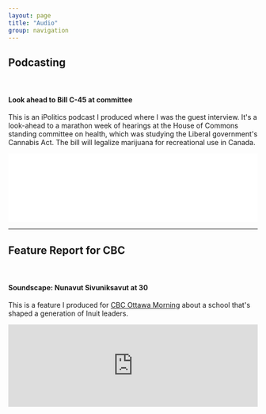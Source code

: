 ```yaml
---
layout: page
title: "Audio"
group: navigation
---
```

<body>
<h2>Podcasting</h2>
<br>
<h4 class="media-heading">Look ahead to Bill C-45 at committee</h4>

<p>This is an iPolitics podcast I produced where I was the guest interview. It's a look-ahead to a marathon week of hearings at the House of Commons standing committee on health, which was studying the Liberal government's Cannabis Act. The bill will legalize marijuana for recreational use in Canada.</p>

<iframe src="//player.blubrry.com/id/26844480/#time-0&darkOrLight-Light&shownotes-ffffff&shownotesBackground-444444&download-ffffff&downloadBackground-003366&subscribe-ffffff&subscribeBackground-fb8c00&share-ffffff&shareBackground-1976d2" scrolling="no" width="100%" height="138px" frameborder="0"></iframe>

<hr>

<h2>Feature Report for CBC</h2>
<br>
<h4 class="media-heading">Soundscape: Nunavut Sivuniksavut at 30</h4>
<p>This is a feature I produced for <a href="http://www.cbc.ca/ottawamorning/">CBC Ottawa Morning</a> about a school that's shaped a generation of Inuit leaders.</p>

<iframe width="100%" height="166" scrolling="no" frameborder="no" src="https://w.soundcloud.com/player/?url=https%3A//api.soundcloud.com/tracks/204957482&amp;color=ff5500&amp;auto_play=false&amp;hide_related=false&amp;show_comments=true&amp;show_user=true&amp;show_reposts=false"></iframe>

<!--<hr>
<br>
<h4 class="media-heading">Feature: Accessibility Postits</h4>
<p>This is a radio feature on accessibility at University of Ottawa I did for Midweek on 93.1 FM CKCU, Carleton's radio station.</p>

<iframe width="100%" height="166" scrolling="no" frameborder="no" src="https://w.soundcloud.com/player/?url=https%3A//api.soundcloud.com/tracks/171510421&amp;color=ff5500&amp;auto_play=false&amp;hide_related=false&amp;show_comments=true&amp;show_user=true&amp;show_reposts=false&amp;show_artwork=false"></iframe>


<hr>

<p>This is a live tape-talk from November 2014 that aired on CKCU FM in Ottawa.</p>

<div class="ab-player" data-boourl="http://audioboom.com/boos/3160860-vaping-tape-talk/embed/v3?eid=AQAAACXxS1UcOzAA" data-boowidth="100%" data-maxheight="150" data-iframestyle="background-color:transparent; display:block; min-width:300px; max-width:700px;" style="background-color:transparent;"><a href="https://audioboom.com/boos/3160860-vaping-tape-talk">listen to &#x2018;Vaping Tape-Talk&#x2019; on audioBoom</a></div>
<script type="text/javascript">(function() { var po = document.createElement("script"); po.type = "text/javascript"; po.async = true; po.src = "https://d15mj6e6qmt1na.cloudfront.net/cdn/embed.js"; var s = document.getElementsByTagName("script")[0]; s.parentNode.insertBefore(po, s); })();</script>

<hr>
<h2>Live Studio Reporting</h2>
<h4 class="media-heading">Tape-Talk: Vaping is on the rise in Ottawa as the smoking rate drops</h4>
<p>This is a tape-talk broadcast live on Midweek on November 19, 2014 on 93.1 FM CKCU, Carleton’s radio station.</p>

<iframe width="100%" height="166" scrolling="no" frameborder="no" src="https://w.soundcloud.com/player/?url=https%3A//api.soundcloud.com/tracks/228829104&amp;color=ff5500&amp;auto_play=false&amp;hide_related=false&amp;show_comments=true&amp;show_user=true&amp;show_reposts=false&amp;show_artwork=false"></iframe>

<hr>
<h2>Live Reporting</h2>
<br>
<h4 class="media-heading">Live: City Council Rezones Chaudiere Islands</h4>
<p>This is a live report I filed from City Hall about the controversial rezoning of an island between Ottawa and Gatineau. </p><p>It was broadcast live on Midweek on October 8, 2014 on 93.1 FM CKCU, Carleton’s radio station.</p>

<iframe width="100%" height="166" scrolling="no" frameborder="no" src="https://w.soundcloud.com/player/?url=https%3A//api.soundcloud.com/tracks/171507549&amp;color=ff5500&amp;auto_play=false&amp;hide_related=false&amp;show_comments=true&amp;show_user=true&amp;show_reposts=false&amp;show_artwork=false"></iframe>

<hr>
<h2>News Reporting</h2>
<br>
<h4 class="media-heading">Voicer: Elliot Lake Celebrates Vimy Ridge Day</h4>
<p>Here’s a short voice-report from 2009 that aired on various HBG radio stations about a national heritage day created because of one dedicated veteran.</p>

<iframe width="100%" height="166" scrolling="no" frameborder="no" src="https://w.soundcloud.com/player/?url=https%3A//api.soundcloud.com/tracks/157736881&amp;color=ff5500&amp;auto_play=false&amp;hide_related=false&amp;show_comments=true&amp;show_user=true&amp;show_reposts=false&amp;show_artwork=false"></iframe>

<!--<hr>
<h4 class="media-heading">Voicer: Community Graffiti Removal</h4>
<p>This story aired in 2008 for Fanshawe College’s student-run radio station 106.9 XFM.</p>
<iframe width="100%" height="166" scrolling="no" frameborder="no" src="https://w.soundcloud.com/player/?url=https%3A//api.soundcloud.com/tracks/118921832&amp;color=ff5500&amp;auto_play=false&amp;hide_related=false&amp;show_comments=true&amp;show_user=true&amp;show_reposts=false&amp;show_artwork=false"></iframe>

<hr>

<h2>Anchoring</h2>
<br>
<h4 class="media-heading">XFM Newscast</h4>
<p>Here’s a newscast I anchored in April 2008 on 106.9 XFM.</p>
<br>
<iframe width="100%" height="166" scrolling="no" frameborder="no" src="https://w.soundcloud.com/player/?url=https%3A//api.soundcloud.com/tracks/35918514&amp;color=ff5500&amp;auto_play=false&amp;hide_related=false&amp;show_comments=true&amp;show_user=true&amp;show_reposts=false&amp;show_artwork=false"></iframe>
-->
